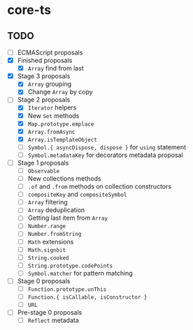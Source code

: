 # core-ts

## TODO
- [ ] ECMAScript proposals
- [x] Finished proposals
    - [x] `Array` find from last
- [x] Stage 3 proposals
    - [x] `Array` grouping
    - [x] Change `Array` by copy
- [ ] Stage 2 proposals
    - [x] `Iterator` helpers
    - [x] New `Set` methods
    - [x] `Map.prototype.emplace`
    - [x] `Array.fromAsync`
    - [x] `Array.isTemplateObject`
    - [ ] `Symbol.{ asyncDispose, dispose }` for `using` statement
    - [ ] `Symbol.metadataKey` for decorators metadata proposal
- [ ] Stage 1 proposals
    - [ ] `Observable`
    - [ ] New collections methods
    - [ ] `.of` and `.from` methods on collection constructors
    - [ ] `compositeKey` and `compositeSymbol`
    - [ ] `Array` filtering
    - [ ] `Array` deduplication
    - [ ] Getting last item from `Array`
    - [ ] `Number.range`
    - [ ] `Number.fromString`
    - [ ] `Math` extensions
    - [ ] `Math.signbit`
    - [ ] `String.cooked`
    - [ ] `String.prototype.codePoints`
    - [ ] `Symbol.matcher` for pattern matching
- [ ] Stage 0 proposals
    - [ ] `Function.prototype.unThis`
    - [ ] `Function.{ isCallable, isConstructor }`
    - [ ] `URL`
- [ ] Pre-stage 0 proposals
    - [ ] `Reflect` metadata
